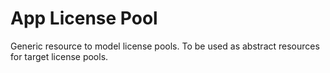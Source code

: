 # App License Pool
Generic resource to model license pools. To be used as abstract resources for target license pools.
